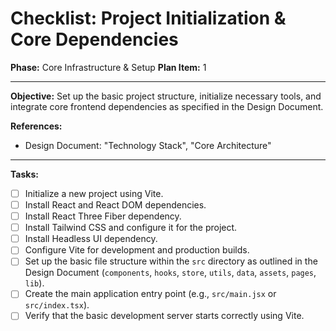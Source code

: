 # Checklist: Project Initialization & Core Dependencies

**Phase:** Core Infrastructure & Setup
**Plan Item:** 1

---

**Objective:** Set up the basic project structure, initialize necessary tools, and integrate core frontend dependencies as specified in the Design Document.

**References:**
- Design Document: "Technology Stack", "Core Architecture"

---

**Tasks:**

- [ ] Initialize a new project using Vite.
- [ ] Install React and React DOM dependencies.
- [ ] Install React Three Fiber dependency.
- [ ] Install Tailwind CSS and configure it for the project.
- [ ] Install Headless UI dependency.
- [ ] Configure Vite for development and production builds.
- [ ] Set up the basic file structure within the `src` directory as outlined in the Design Document (`components`, `hooks`, `store`, `utils`, `data`, `assets`, `pages`, `lib`).
- [ ] Create the main application entry point (e.g., `src/main.jsx` or `src/index.tsx`).
- [ ] Verify that the basic development server starts correctly using Vite.